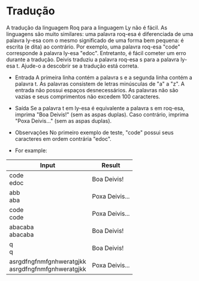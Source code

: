 # Tradução
A tradução da linguagem Roq para a linguagem Ly não é fácil. As linguagens são muito similares: uma palavra roq-esa é diferenciada de uma palavra ly-esa com o mesmo significado de uma forma bem pequena: é escrita (e dita) ao contrário. Por exemplo, uma palavra roq-esa "code" corresponde à palavra ly-esa "edoc". Entretanto, é fácil cometer um erro durante a tradução. Deivis traduziu a palavra roq-esa s para a palavra ly-esa t. Ajude-o a descobrir se a tradução está correta.

* Entrada
A primeira linha contém a palavra s e a segunda linha contém a palavra t. As palavras consistem de letras minúsculas de "a" a "z". A entrada não possui espaços desnecessários. As palavras não são vazias e seus comprimentos não excedem 100 caracteres.

* Saída
Se a palavra t em ly-esa é equivalente a palavra s em roq-esa, imprima "Boa Deivis!" (sem as aspas duplas). Caso contrário, imprima "Poxa Deivis..." (sem as aspas duplas).

* Observações
No primeiro exemplo de teste, "code" possui seus caracteres em ordem contrária "edoc".

* For example:

|Input|Result|
|-----|------|
|code<br>edoc|Boa Deivis!|
|abb<br>aba|Poxa Deivis...|
|code<br>code|Poxa Deivis...|
|abacaba<br>abacaba|Boa Deivis!|
|q<br>q|Boa Deivis!|
|asrgdfngfnmfgnhweratgjkk<br>asrgdfngfnmfgnhweratgjkk|Poxa Deivis...|
